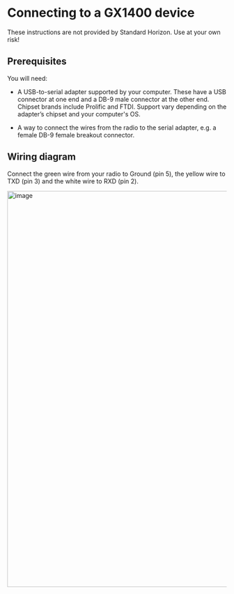 # Connecting to a GX1400 device

These instructions are not provided by Standard Horizon. Use at your own risk!

## Prerequisites

You will need:

- A USB-to-serial adapter supported by your computer. These have a USB connector
  at one end and a DB-9 male connector at the other end. Chipset brands include
  Prolific and FTDI. Support vary depending on the adapter’s chipset and your
  computer's OS.

- A way to connect the wires from the radio to the serial adapter, e.g. a female
  DB-9 female breakout connector.

## Wiring diagram

Connect the green wire from your radio to Ground (pin 5), the yellow wire to TXD
(pin 3) and the white wire to RXD (pin 2).

<img width="909" alt="image" src="https://github.com/user-attachments/assets/52f6b74e-e664-4760-8800-c791b58fba4f">
